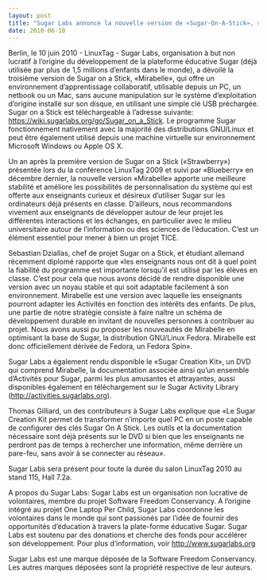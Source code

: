 ```yaml
---
layout: post
title: "Sugar Labs annonce la nouvelle version de «Sugar-On-A-Stick», son système éducatif à destination des enfants"
date: 2010-06-10
---
```



Berlin, le 10 juin 2010 - LinuxTag - Sugar Labs, organisation à but non
lucratif à l’origine du développement de la plateforme éducative Sugar (déjà
utilisée par plus de 1,5 millions d’enfants dans le monde), a dévoilé la
troisième version de Sugar on a Stick, «Mirabelle», qui offre un environnement
d’apprentissage collaboratif, utilisable depuis un PC, un netbook ou un Mac,
sans aucune manipulation sur le système d’exploitation d’origine installé sur
son disque, en utilisant une simple clé USB préchargée. Sugar on a Stick est
téléchargeable à l’adresse suivante:
<https://wiki.sugarlabs.org/go/Sugar_on_a_Stick>. Le programme Sugar
fonctionnement nativement avec la majorité des distributions GNU/Linux et peut
être également utilisé depuis une machine virtuelle sur environnement
Microsoft Windows ou Apple OS X.

Un an après la première version de Sugar on a Stick («Strawberry») présentée
lors du la conférence LinuxTag 2009 et suivi par «Blueberry» en décembre
dernier, la nouvelle version «Mirabelle» apporte une meilleure stabilité et
améliore les possibilités de personnalisation du système qui est offerte aux
enseignants curieux et désireux d’utiliser Sugar sur les ordinateurs déjà
présents en classe. D’ailleurs, nous recommandons vivement aux enseignants de
développer autour de leur projet les différentes interactions et les échanges,
en particulier avec le milieu universitaire autour de l’information ou des
sciences de l’éducation. C’est un élément essentiel pour mener à bien un
projet TICE.

Sebastian Dziallas, chef de projet Sugar on a Stick, et étudiant allemand
récemment diplomé rapporte que «les enseignants nous ont dit à quel point la
fiabilité du programme est importante lorsqu’il est utilisé par les élèves en
classe. C’est pour cela que nous avons décidé de rendre disponible une version
avec un noyau stable et qui soit adaptable facilement à son environnement.
Mirabelle est une version avec laquelle les enseignants pourront adapter les
Activités en fonction des intérêts des enfants. De plus, une partie de notre
stratégie consiste à faire naître un schéma de développement durable en
invitant de nouvelles personnes à contribuer au projet. Nous avons aussi pu
proposer les nouveautés de Mirabelle en optimisant la base de Sugar, la
distribution GNU/Linux Fedora. Mirabelle est donc officiellement dérivée de
Fedora, un Fedora Spin».

Sugar Labs a également rendu disponible le «Sugar Creation Kit», un DVD qui
comprend Mirabelle, la documentation associée ainsi qu’un ensemble d’Activités
pour Sugar, parmi les plus amusantes et attrayantes, aussi disponibles
également en téléchargement sur le Sugar Activity Library
(<http://activities.sugarlabs.org>).

Thomas Gilliard, un des contributeurs à Sugar Labs explique que «Le Sugar
Creation Kit permet de transformer n’importe quel PC en un poste capable de
configurer des clés Sugar On A Stick. Les outils et la documentation
nécessaire sont déjà présents sur le DVD si bien que les enseignants ne
perdront pas de temps à rechercher une information, même derrière un pare-feu,
sans avoir à se connecter au réseau».

Sugar Labs sera présent pour toute la durée du salon LinuxTag 2010 au stand
115, Hall 7.2a.

A propos du Sugar Labs: Sugar Labs est un organisation non lucrative de
volontaires, membre du projet Software Freedom Conservancy. A l’origine
intégré au projet One Laptop Per Child, Sugar Labs coordonne les volontaires
dans le monde qui sont passionés par l’idée de fournir des opportunités
d’éducation à travers la plate-forme éducative Sugar. Sugar Labs est soutenu
par des donations et cherche des fonds pour accélérer son développement. Pour
plus d’information, voir <http://www.sugarlabs.org>

Sugar Labs est une marque déposée de la Software Freedom Conservancy. Les
autres marques déposées sont la propriété respective de leur auteurs.

